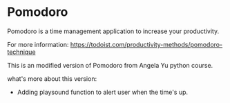 # Pomodoro

Pomodoro is a time management application to increase your productivity.

For more information: https://todoist.com/productivity-methods/pomodoro-technique

This is an modified version of Pomodoro from Angela Yu python course.

what's more about this version:

- Adding playsound function to alert user when the time's up.


